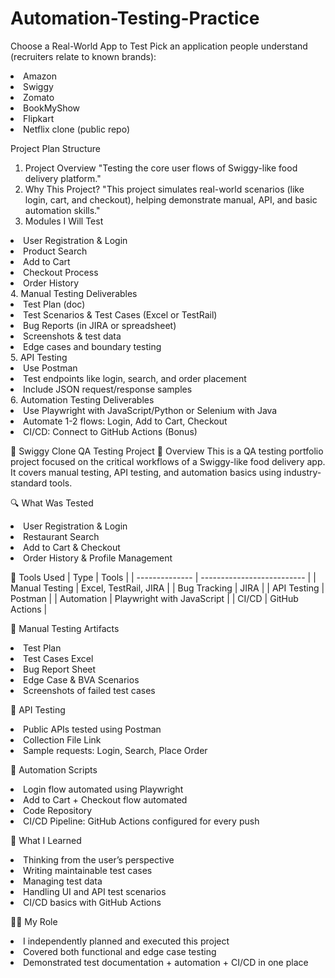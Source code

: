 # Automation-Testing-Practice

 Choose a Real-World App to Test
Pick an application people understand (recruiters relate to known brands):
<li>Amazon</li>
<li>Swiggy</li>
<li>Zomato</li>
<li>BookMyShow</li>
<li>Flipkart</li>
<li>Netflix clone (public repo)</li>

Project Plan Structure
1. Project Overview
"Testing the core user flows of Swiggy-like food delivery platform."
2. Why This Project?
"This project simulates real-world scenarios (like login, cart, and checkout), helping demonstrate manual, API, and basic automation skills."
3. Modules I Will Test
<li>User Registration & Login</li>
<li>Product Search</li>
<li>Add to Cart</li>
<li>Checkout Process</li>
<li>Order History</li>
4. Manual Testing Deliverables
<li>Test Plan (doc)</li>
<li>Test Scenarios & Test Cases (Excel or TestRail)</li>
<li>Bug Reports (in JIRA or spreadsheet)</li>
<li>Screenshots & test data</li>
<li>Edge cases and boundary testing</li>
5. API Testing
<li>Use Postman</li>
<li>Test endpoints like login, search, and order placement</li>
<li>Include JSON request/response samples</li>
6. Automation Testing Deliverables
<li>Use Playwright with JavaScript/Python or Selenium with Java</li>
<li>Automate 1-2 flows: Login, Add to Cart, Checkout</li>
<li>CI/CD: Connect to GitHub Actions (Bonus)</li>

🧪 Swiggy Clone QA Testing Project
📝 Overview
This is a QA testing portfolio project focused on the critical workflows of a Swiggy-like food delivery app. It covers manual testing, API testing, and automation basics using industry-standard tools.

🔍 What Was Tested
<li>User Registration & Login</li>
<li>Restaurant Search</li>
<li>Add to Cart & Checkout</li>
<li>Order History & Profile Management</li>

🔧 Tools Used
| Type           | Tools                      |
| -------------- | -------------------------- |
| Manual Testing | Excel, TestRail, JIRA      |
| Bug Tracking   | JIRA                       |
| API Testing    | Postman                    |
| Automation     | Playwright with JavaScript |
| CI/CD          | GitHub Actions             |

📄 Manual Testing Artifacts
<li>Test Plan</li>
<li>Test Cases Excel</li>
<li>Bug Report Sheet</li>
<li>Edge Case & BVA Scenarios</li>
<li>Screenshots of failed test cases</li>

🔌 API Testing
<li>Public APIs tested using Postman</li>
<li>Collection File Link</li>
<li>Sample requests: Login, Search, Place Order</li>

🤖 Automation Scripts
<li>Login flow automated using Playwright</li>
<li>Add to Cart + Checkout flow automated</li>
<li>Code Repository</li>
<li>CI/CD Pipeline: GitHub Actions configured for every push</li>

🎯 What I Learned
<li>Thinking from the user’s perspective</li>
<li>Writing maintainable test cases</li>
<li>Managing test data</li>
<li>Handling UI and API test scenarios</li>
<li>CI/CD basics with GitHub Actions</li>

🙋‍♂️ My Role
<li>I independently planned and executed this project</li>
<li>Covered both functional and edge case testing</li>
<li>Demonstrated test documentation + automation + CI/CD in one place</li>
